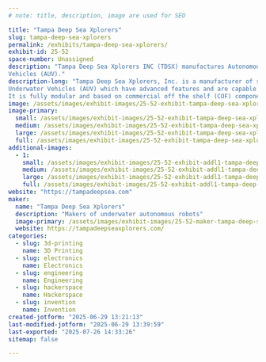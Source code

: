 ```yaml
---
# note: title, description, image are used for SEO

title: "Tampa Deep Sea Xplorers"
slug: tampa-deep-sea-xplorers
permalink: /exhibits/tampa-deep-sea-xplorers/
exhibit-id: 25-52
space-number: Unassigned
description: "Tampa Deep Sea Xplorers INC (TDSX) manufactures Autonomous Underwater
Vehicles (AUV)."
description-long: "Tampa Deep Sea Xplorers, Inc. is a manufacturer of small Autonomous
Underwater Vehicles (AUV) which have advanced features and are capable of diving to 600 meters depth to collect data to aid in ocean exploration and conservation. The Tampa based company produces the Barracuda AUV®. It is a hand launchable AUV which serves as a stable platform to carry a wide variety of sensors including, side scan sonar, water quality sensors, acoustic modem, and others. Its patented design provides superior maneuverability which allows the vehicle to turn a full 360 degrees within its own body length.
It is fully modular and based on commercial off the shelf (COF) components. It is easy to maintain and every component can be easily removed and replaced using ordinary hand tools. The ease of maintenance and parts availability reduces downtime and mission related problems. Additionally, depending on sensor requirements as required for your mission, it is a cost effective means of meeting your needs."
image: /assets/images/exhibit-images/25-52-exhibit-tampa-deep-sea-xplorers-primary-image-large.jpg
image-primary: 
  small: /assets/images/exhibit-images/25-52-exhibit-tampa-deep-sea-xplorers-primary-image-small.jpg
  medium: /assets/images/exhibit-images/25-52-exhibit-tampa-deep-sea-xplorers-primary-image-medium.jpg
  large: /assets/images/exhibit-images/25-52-exhibit-tampa-deep-sea-xplorers-primary-image-large.jpg
  full: /assets/images/exhibit-images/25-52-exhibit-tampa-deep-sea-xplorers-primary-image-full.jpg
additional-images: 
  - 1:
    small: /assets/images/exhibit-images/25-52-exhibit-addl1-tampa-deep-sea-xplorers-secondary-image-small.jpg
    medium: /assets/images/exhibit-images/25-52-exhibit-addl1-tampa-deep-sea-xplorers-secondary-image-medium.jpg
    large: /assets/images/exhibit-images/25-52-exhibit-addl1-tampa-deep-sea-xplorers-secondary-image-large.jpg
    full: /assets/images/exhibit-images/25-52-exhibit-addl1-tampa-deep-sea-xplorers-secondary-image-full.jpg
website: "https://tampadeepsea.com"
maker: 
  name: "Tampa Deep Sea Xplorers"
  description: "Makers of underwater autonomous robots"
  image-primary: /assets/images/exhibit-images/25-52-maker-tampa-deep-sea-xplorers-auv-image-medium.jpg
  website: https://tampadeepseaxplorers.com/
categories: 
  - slug: 3d-printing
    name: 3D Printing
  - slug: electronics
    name: Electronics
  - slug: engineering
    name: Engineering
  - slug: hackerspace
    name: Hackerspace
  - slug: invention
    name: Invention
created-jotform: "2025-06-29 13:21:13"
last-modified-jotform: "2025-06-29 13:39:59"
last-exported: "2025-07-26 14:33:26"
sitemap: false

---
```

